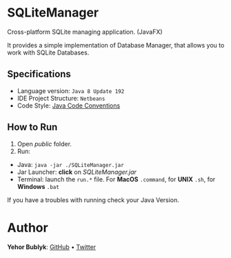 # SQLiteManager
Cross-platform SQLite managing application. (JavaFX)

It provides a simple implementation of Database Manager, that allows you to work with SQLite Databases.

## Specifications
- Language version: `Java 8 Update 192`
- IDE Project Structure: `Netbeans`
- Code Style: [Java Code Conventions](https://www.oracle.com/technetwork/java/codeconventions-150003.pdf)

## How to Run
1. Open *public* folder.
2. Run:
  - Java: `java -jar ./SQLiteManager.jar`
  - Jar Launcher: **click** on *SQLiteManager.jar*
  - Terminal: launch the `run.*` file. For **MacOS** `.command`, for **UNIX** `.sh`, for **Windows** `.bat`
  
If you have a troubles with running check your Java Version.

# Author
**Yehor Bublyk**: [GitHub](https://github.com/yehorbk) • [Twitter](https://twitter.com/yehorbk)
